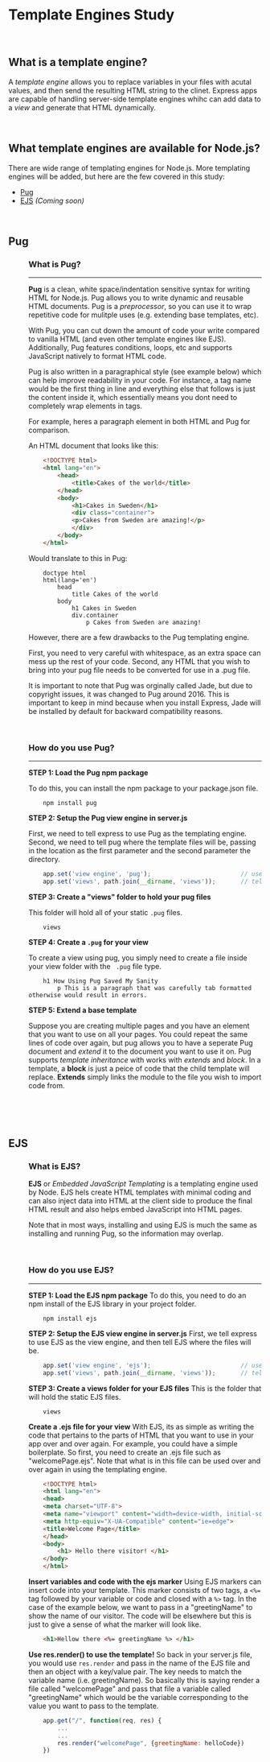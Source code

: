 # Template Engines Study

<br>

## What is a template engine?
A *template engine* allows you to replace variables in your files with acutal values, and then send the resulting HTML string to the clinet.  Express apps are capable of handling server-side template engines whihc can add data to a *view* and generate that HTML dynamically.

<br>

## What template engines are available for Node.js?
There are wide range of templating engines for Node.js. More templating engines will be added, but here are the few covered in this study:

* [Pug](#Pug)
* [EJS](#EJS) *(Coming soon)*

<br>

<dl>

## Pug

<dd>

### What is Pug?
-----------------

**Pug** is a clean, white space/indentation sensitive syntax for writing HTML for Node.js. Pug allows you to write dynamic and reusable HTML documents. Pug is a *preprocessor*, so you can use it to wrap repetitive code for mulitple uses (e.g. extending base templates, etc).

With Pug, you can cut down the amount of code your write compared to vanilla HTML (and even other template engines like EJS).  Additionally, Pug features conditions, loops, etc and supports JavaScript natively to format HTML code. 

Pug is also written in a paragraphical style (see example below) which can help improve readability in your code. For instance, a tag name would be the first thing in line and everything else that follows is just the content inside it, which essentially means you dont need to completely wrap elements in tags. 

For example, heres a paragraph element in both HTML and Pug for comparison. 

An HTML document that looks like this:
```html
    <!DOCTYPE html>  
    <html lang="en">  
        <head>
            <title>Cakes of the world</title>
        </head>
        <body>
            <h1>Cakes in Sweden</h1>
            <div class="container">
            <p>Cakes from Sweden are amazing!</p>
            </div>
        </body>
    </html>
```
Would translate to this in Pug:
```pug
    doctype html  
    html(lang='en')  
        head
            title Cakes of the world
        body
            h1 Cakes in Sweden
            div.container
                p Cakes from Sweden are amazing!
```


However, there are a few drawbacks to the Pug templating engine.  

First, you need to very careful with whitespace, as an extra space can mess up the rest of your code. Second, any HTML that you wish to bring into your pug file needs to be converted for use in a .pug file.  

It is important to note that Pug was orginally called Jade, but due to copyright issues, it was changed to Pug around 2016. This is important to keep in mind because when you install Express, Jade will be installed by default for backward compatibility reasons.

<br>

### How do you use Pug?
--------------------------
**STEP 1: Load the Pug npm package**

To do this, you can install the npm package to your package.json file.
```
    npm install pug
```

**STEP 2: Setup the Pug view engine in server.js**

First, we need to tell express to use Pug as the templating engine.
Second, we need to tell pug where the template files will be, passing in the location as the first parameter and the second parameter the directory.
```JavaScript
    app.set('view engine', 'pug');                         // use pug as the template engine.  
    app.set('views', path.join(__dirname, 'views'));       // tell pug where the template files will be.
```

**STEP 3: Create a "views" folder to hold your pug files**

This folder will hold all of your static ```.pug``` files.
```
    views
```

**STEP 4: Create a ```.pug``` for your view**

To create a view using pug, you simply need to create a file inside your view folder with the ``` .pug``` file type.
```pug
    h1 How Using Pug Saved My Sanity
        p This is a paragraph that was carefully tab formatted otherwise would result in errors.
```

**STEP 5: Extend a base template**

Suppose you are creating multiple pages and you have an element that you want to use on all your pages.  You could repeat the same lines of code over again, but pug allows you to have a seperate Pug document and *extend* it to the document you want to use it on.  Pug supports *template inheritance* with works with *extends* and *block*.  In a template, a **block** is just a peice of code that the child template will replace. **Extends** simply links the module to the file you wish to import code from.

</dd>

<br>
<br>
<br>

## EJS

<dd>

### What is EJS?
**EJS** or *Embedded JavaScript Templating* is a templating engine used by Node. EJS hels create HTML templates with minimal coding and can also inject data into HTML at the client side to produce the final HTML result and also helps embed JavaScript into HTML pages.

Note that in most ways, installing and using EJS is much the same as installing and running Pug, so the information may overlap.

<br>

### How do you use EJS?
---------------------------
**STEP 1: Load the EJS npm package**
To do this, you need to do an npm install of the EJS library in your project folder.
```
    npm install ejs
```

**STEP 2: Setup the EJS view engine in server.js**
First, we tell express to use EJS as the view engine, and then tell EJS where the files will be.
```JavaScript
    app.set('view engine', 'ejs');                         // use EJS as the template engine.  
    app.set('views', path.join(__dirname, 'views'));       // tell EJS where the template files will be.
```

**STEP 3: Create a views folder for your EJS files**
This is the folder that will hold the static EJS files.
```
    views
```

**Create a .ejs file for your view**
With EJS, its as simple as writing the code that pertains to the parts of HTML that you want to use in your app over and over again. For example, you could have a simple boilerplate. So first, you need to create an .ejs file such as "welcomePage.ejs". Note that what is in this file can be used over and over again in using the templating engine.
```HTML
    <!DOCTYPE html>
    <html lang="en">
    <head>
    <meta charset="UTF-8">
    <meta name="viewport" content="width=device-width, initial-scale=1.0">
    <meta http-equiv="X-UA-Compatible" content="ie=edge">
    <title>Welcome Page</title>
    </head>
    <body>
        <h1> Hello there visitor! </h1>
    </body>
    </html>
```

**Insert variables and code with the ejs marker**
Using EJS markers can insert code into your template. This marker consists of two tags, a ```<%= ``` tag followed by your variable or code and closed with a ```%>``` tag. In the case of the example below, we want to pass in a "greetingName" to show the name of our visitor. The code will be elsewhere but this is just to give a sense of what the marker will look like.
```HTML
    <h1>Hellow there <%= greetingName %> </h1>
```

**Use res.render() to use the template!**
So back in your server.js file, you would use ```res.render``` and pass in the name of the EJS file and then an object with a key/value pair. The key needs to match the variable name (i.e. greetingName).   So basically this is saying render a file called "welcomePage" and pass that file a variable called "greetingName" which would be the variable corresponding to the value you want to pass to the template.
```JavaScript
    app.get("/", function(req, res) {
        ...
        ...
        res.render("welcomePage", {greetingName: helloCode})
    })
```

</dl>
